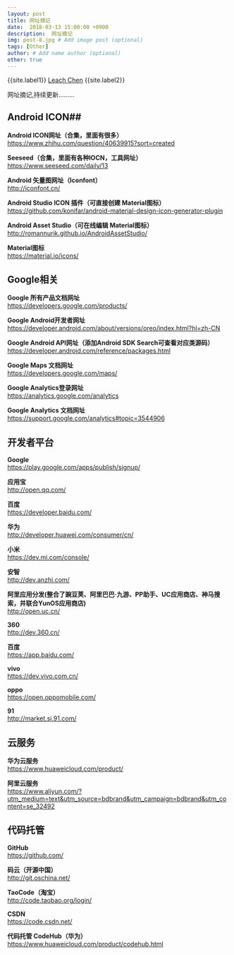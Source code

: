 ```yaml
---
layout: post
title: 网址摘记
date:  2018-03-13 15:00:00 +0900  
description:  网址摘记
img: post-8.jpg # Add image post (optional)
tags: [Other]
author: # Add name author (optional)
other: true
---
```


{{site.label1}} <a href="https://github.com/leach-chen/leach-chen.github.io/" target="\_blank">Leach Chen</a> {{site.label2}}

网址摘记,持续更新.........

## Android ICON##

**Android ICON网址（合集，里面有很多）**<br>
<a href="https://www.zhihu.com/question/40639915?sort=created" style="text-decoration: none;" target="\_blank" title="">https://www.zhihu.com/question/40639915?sort=created</a>

**Seeseed（合集，里面有各种IOCN，工具网址）**<br>
<a href="https://www.seeseed.com/daily/13" style="text-decoration: none;" target="\_blank" title="">https://www.seeseed.com/daily/13</a>


**Android 矢量图网址（Iconfont）**<br>
<a href="http://iconfont.cn/" style="text-decoration: none;" target="\_blank" title="">http://iconfont.cn/</a>


**Android Studio ICON 插件（可直接创建 Material图标）**<br>
<a href="https://github.com/konifar/android-material-design-icon-generator-plugin" style="text-decoration: none;" target="\_blank" title="">https://github.com/konifar/android-material-design-icon-generator-plugin</a>

**Android Asset Studio（可在线编辑 Material图标）**<br>
<a href="http://romannurik.github.io/AndroidAssetStudio/" style="text-decoration: none;" target="\_blank" title="">http://romannurik.github.io/AndroidAssetStudio/</a>

**Material图标**<br>
<a href="https://material.io/icons/" style="text-decoration: none;" target="\_blank" title="">https://material.io/icons/</a>








## Google相关 ##

**Google 所有产品文档网址**<br>
<a href="https://developers.google.com/products/" style="text-decoration: none;" target="\_blank" title="">https://developers.google.com/products/</a>

**Google Android开发者网址**<br>
<a href="https://developer.android.com/about/versions/oreo/index.html?hl=zh-CN" style="text-decoration: none;" target="\_blank" title="">https://developer.android.com/about/versions/oreo/index.html?hl=zh-CN</a>

**Google Android API网址（添加Android SDK Search可查看对应类源码）**<br>
<a href="https://developer.android.com/reference/packages.html" style="text-decoration: none;" target="\_blank" title="">https://developer.android.com/reference/packages.html</a>

**Google Maps 文档网址**<br>
<a href="https://developers.google.com/maps/" style="text-decoration: none;" target="\_blank" title="">https://developers.google.com/maps/</a>

**Google Analytics登录网址**<br>
<a href="https://analytics.google.com/analytics" style="text-decoration: none;" target="\_blank" title="">https://analytics.google.com/analytics</a>

**Google Analytics 文档网址**<br>
<a href="https://support.google.com/analytics#topic=3544906" style="text-decoration: none;" target="\_blank" title="">https://support.google.com/analytics#topic=3544906</a>


## 开发者平台 ##

**Google**<br>
<a href="https://play.google.com/apps/publish/signup/" style="text-decoration: none;" target="\_blank" title="">https://play.google.com/apps/publish/signup/</a>

**应用宝**<br>
<a href="http://open.qq.com/" style="text-decoration: none;" target="\_blank" title="">http://open.qq.com/</a>

**百度**<br>
<a href="https://developer.baidu.com/" style="text-decoration: none;" target="\_blank" title="">https://developer.baidu.com/</a>

**华为**<br>
<a href="http://developer.huawei.com/consumer/cn/" style="text-decoration: none;" target="\_blank" title="">http://developer.huawei.com/consumer/cn/</a>

**小米**<br>
<a href="https://dev.mi.com/console/" style="text-decoration: none;" target="\_blank" title="">https://dev.mi.com/console/</a>

**安智**<br>
<a href="http://dev.anzhi.com/" style="text-decoration: none;" target="\_blank" title="">http://dev.anzhi.com/</a>

**阿里应用分发(整合了豌豆荚、阿里巴巴·九游、PP助手、UC应用商店、神马搜索，并联合YunOS应用商店)**<br>
<a href="http://open.uc.cn/" style="text-decoration: none;" target="\_blank" title="">http://open.uc.cn/</a>

**360**<br>
<a href="http://dev.360.cn/" style="text-decoration: none;" target="\_blank" title="">http://dev.360.cn/</a>

**百度**<br>
<a href="https://app.baidu.com/" style="text-decoration: none;" target="\_blank" title="">https://app.baidu.com/</a>

**vivo**<br>
<a href="https://dev.vivo.com.cn/" style="text-decoration: none;" target="\_blank" title="">https://dev.vivo.com.cn/</a>

**oppo**<br>
<a href="https://open.oppomobile.com/" style="text-decoration: none;" target="\_blank" title="">https://open.oppomobile.com/</a>

**91**<br>
<a href="http://market.sj.91.com/" style="text-decoration: none;" target="\_blank" title="">http://market.sj.91.com/</a>



## 云服务 ##

**华为云服务**<br>
<a href="https://www.huaweicloud.com/product/" style="text-decoration: none;" target="\_blank" title="">https://www.huaweicloud.com/product/</a>


**阿里云服务**<br>
<a href="https://www.aliyun.com/?utm_medium=text&utm_source=bdbrand&utm_campaign=bdbrand&utm_content=se_32492" style="text-decoration: none;" target="\_blank" title="">https://www.aliyun.com/?utm_medium=text&utm_source=bdbrand&utm_campaign=bdbrand&utm_content=se_32492</a>



## 代码托管 ##

**GitHub**<br>
<a href="https://github.com/" style="text-decoration: none;" target="\_blank" title="">https://github.com/</a>

**码云（开源中国）**<br>
<a href="http://git.oschina.net/" style="text-decoration: none;" target="\_blank" title="">http://git.oschina.net/</a>

**TaoCode（淘宝）**<br>
<a href="http://code.taobao.org/login/" style="text-decoration: none;" target="\_blank" title="">http://code.taobao.org/login/</a>

**CSDN**<br>
<a href="https://code.csdn.net/" style="text-decoration: none;" target="\_blank" title="">https://code.csdn.net/</a>

**代码托管 CodeHub（华为）**<br>
<a href="https://www.huaweicloud.com/product/codehub.html" style="text-decoration: none;" target="\_blank" title="">https://www.huaweicloud.com/product/codehub.html</a>
